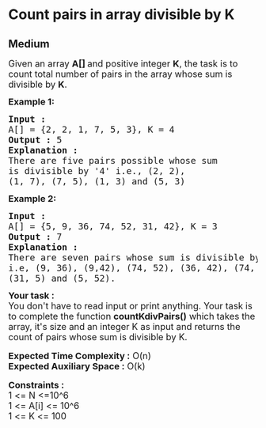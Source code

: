 # Count pairs in array divisible by K
## Medium 
<div class="problem-statement" style="user-select: auto;">
                <p style="user-select: auto;"></p><p style="user-select: auto;"><span style="font-size: 18px; user-select: auto;">Given an array&nbsp;<strong style="user-select: auto;">A[]&nbsp;</strong>and positive integer&nbsp;<strong style="user-select: auto;">K</strong>, the task is to count total number of pairs in the array whose sum is divisible by&nbsp;<strong style="user-select: auto;">K</strong>.</span></p>

<p style="user-select: auto;"><span style="font-size: 18px; user-select: auto;"><strong style="user-select: auto;">Example 1:</strong></span></p>

<pre style="user-select: auto;"><span style="font-size: 18px; user-select: auto;"><strong style="user-select: auto;">Input :</strong> 
A[] = {2, 2, 1, 7, 5, 3}, K = 4
<strong style="user-select: auto;">Output :</strong> 5
<strong style="user-select: auto;">Explanation : </strong>
There are five pairs possible whose sum
is divisible by '4' i.e., (2, 2), 
(1, 7), (7, 5), (1, 3) and (5, 3)</span></pre>

<p style="user-select: auto;"><span style="font-size: 18px; user-select: auto;"><strong style="user-select: auto;">Example 2:</strong></span></p>

<pre style="user-select: auto;"><span style="font-size: 18px; user-select: auto;"><strong style="user-select: auto;">Input :</strong> 
A[] = {5, 9, 36, 74, 52, 31, 42}, K = 3
<strong style="user-select: auto;">Output :</strong> 7 
<strong style="user-select: auto;">Explanation : </strong>
There are seven pairs whose sum is divisible by 3, 
i.e, (9, 36), (9,42), </span><span style="font-size: 18px; user-select: auto;">(74, 52), (36, 42), (74, 31), 
(31, 5) and (5, 52).
</span></pre>

<div style="user-select: auto;"><span style="font-size: 18px; user-select: auto;"><strong style="user-select: auto;">Your task :</strong></span></div>

<div style="user-select: auto;"><span style="font-size: 18px; user-select: auto;">You don't have to read input or print anything. Your task is to complete the function <strong style="user-select: auto;">countKdivPairs()</strong> which takes the array, it's size and an integer K as input and returns the count of pairs whose sum is divisible by K.</span></div>

<div style="user-select: auto;">&nbsp;</div>

<div style="user-select: auto;"><span style="font-size: 18px; user-select: auto;"><strong style="user-select: auto;">Expected Time Complexity :</strong> O(n)</span></div>

<div style="user-select: auto;"><span style="font-size: 18px; user-select: auto;"><strong style="user-select: auto;">Expected Auxiliary Space :</strong> O(k)</span></div>

<div style="user-select: auto;">&nbsp;</div>

<div style="user-select: auto;"><span style="font-size: 18px; user-select: auto;"><strong style="user-select: auto;">Constraints :</strong></span></div>

<div style="user-select: auto;"><span style="font-size: 18px; user-select: auto;">1 &lt;= N &lt;=10^6</span></div>

<div style="user-select: auto;"><span style="font-size: 18px; user-select: auto;">1 &lt;= A[i] &lt;= 10^6</span></div>

<div style="user-select: auto;"><span style="font-size: 18px; user-select: auto;">1 &lt;= K &lt;= 100</span></div>
 <p style="user-select: auto;"></p>
            </div>